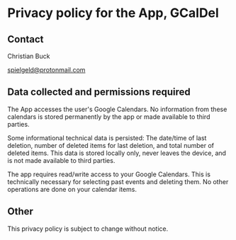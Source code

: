 # Privacy policy for the App, GCalDel

## Contact

Christian Buck

spielgeld@protonmail.com

## Data collected and permissions required

The App accesses the user's Google Calendars. No information from these calendars is stored permanently by the app or made available to third parties.

Some informational technical data is persisted: The date/time of last deletion, number of deleted items for last deletion, and total number of deleted items. This data is stored locally only, never leaves the device, and is not made available to third parties.

The app requires read/write access to your Google Calendars. This is technically necessary for selecting past events and deleting them. No other operations are done on your calendar items.

## Other

This privacy policy is subject to change without notice.
